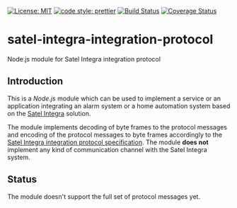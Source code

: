 [![License: MIT](https://img.shields.io/badge/License-MIT-yellow.svg)](https://opensource.org/licenses/MIT) [![code style: prettier](https://img.shields.io/badge/code_style-prettier-ff69b4.svg?style=flat-square)](https://github.com/prettier/prettier) [![Build Status](https://travis-ci.org/majektom/satel-integra-integration-protocol.svg?branch=master)](https://travis-ci.org/majektom/satel-integra-integration-protocol) [![Coverage Status](https://coveralls.io/repos/github/majektom/satel-integra-integration-protocol/badge.svg?branch=master)](https://coveralls.io/github/majektom/satel-integra-integration-protocol?branch=master)

# satel-integra-integration-protocol

Node.js module for Satel Integra integration protocol

## Introduction

This is a _Node.js_ module which can be used to implement a service or an application integrating an alarm system or a home automation system based on the [Satel Integra](https://www.satel.pl/en/cat/10184#cat10184) solution.

The module implements decoding of byte frames to the protocol messages and encoding of the protocol messages to byte frames accordingly to the [Satel Integra integration protocol specification](https://www.satel.pl/en/download/instrukcje/ethm1_plus_op_int_2020-03-05_4f512412.pdf). The module **does not** implement any kind of communication channel with the Satel Integra system.

## Status

The module doesn't support the full set of protocol messages yet.
